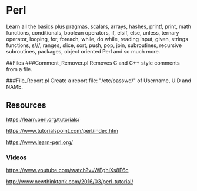 # Perl
Learn all the basics plus pragmas, scalars, arrays, hashes, printf, print, math functions, conditionals, boolean operators, if, elsif, else, unless, ternary operator, looping, for, foreach, while, do while, reading input, given, strings functions, s///, ranges, slice, sort, push, pop, join, subroutines, recursive subroutines, packages, object oriented Perl and so much more.

##Files
###Comment_Remover.pl
Removes C and C++ style comments from a file. 

###File_Report.pl
Create a report file: "/etc/passwd/" of Username, UID and NAME.


## Resources
https://learn.perl.org/tutorials/

https://www.tutorialspoint.com/perl/index.htm

https://www.learn-perl.org/

### Videos
https://www.youtube.com/watch?v=WEghIXs8F6c

http://www.newthinktank.com/2016/03/perl-tutorial/
